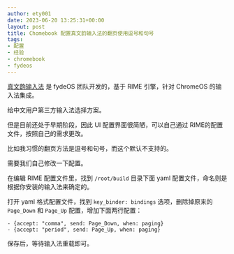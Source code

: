 ```yaml
---
author: ety001
date: 2023-06-20 13:25:31+00:00
layout: post
title: Chomebook 配置真文韵输入法的翻页使用逗号和句号
tags:
- 配置
- 经验
- chromebook
- fydeos
---
```


[真文韵输入法](https://chrome.google.com/webstore/detail/%E7%9C%9F%E6%96%87%E9%9F%B5%E8%BE%93%E5%85%A5%E6%B3%95/ppgpjbgimfloenilfemmcejiiokelkni?hl=zh-CN) 是 fydeOS 团队开发的，基于 RIME 引擎，针对 ChromeOS 的输入法集成。

给中文用户第三方输入法选择方案。

但是目前还处于早期阶段，因此 UI 配置界面很简陋，可以自己通过 RIME的配置文件，按照自己的需求更改。

比如我习惯的翻页方法是逗号和句号，而这个默认不支持的。

需要我们自己修改一下配置。

在编辑 RIME 配置文件里，找到 `/root/build` 目录下面 yaml 配置文件，命名则是根据你安装的输入法来确定的。

打开 yaml 格式配置文件，找到 `key_binder: bindings` 选项，删除掉原来的 `Page_Down` 和 `Page_Up` 配置，增加下面两行配置：


```
- {accept: "comma", send: Page_Down, when: paging}
- {accept: "period", send: Page_Up, when: paging}
```

保存后，等待输入法重载即可。